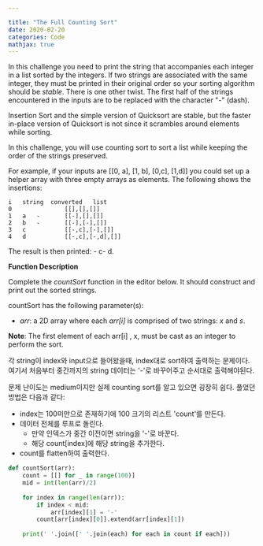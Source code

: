 ```yaml
---

title: "The Full Counting Sort"
date: 2020-02-20
categories: Code
mathjax: true
---
```


In this challenge you need to print the string that accompanies each integer in a list sorted by the integers. If two strings are associated with the same integer, they must be printed in their original order so your sorting algorithm should be *stable*. There is one other twist. The first half of the strings encountered in the inputs are to be replaced with the character "-" (dash).

Insertion Sort and the simple version of Quicksort are stable, but the faster in-place version of Quicksort is not since it scrambles around elements while sorting.

In this challenge, you will use counting sort to sort a list while keeping the order of the strings preserved.

For example, if your inputs are [[0, a], [1, b], [0,c], [1,d]]  you could set up a helper array with three empty arrays as elements. The following shows the insertions:

```
i	string	converted	list
0				[[],[],[]]
1 	a 	-		[[-],[],[]]
2	b	-		[[-],[-],[]]
3	c			[[-,c],[-],[]]
4	d			[[-,c],[-,d],[]]
```

The result is then printed: - c- d.

**Function Description**

Complete the *countSort* function in the editor below. It should construct and print out the sorted strings.

countSort has the following parameter(s):

- *arr*: a 2D array where each *arr[i]* is comprised of two strings: *x* and *s*.

**Note**: The first element of each arr[i] , x, must be cast as an integer to perform the sort.



각 string이 index와 input으로 들어왔을때, index대로 sort하여 출력하는 문제이다. 여기서 처음부터 중간까지의 string 데이터는 '-'로 바꾸어주고 순서대로 출력해야된다.

문제 난이도는 medium이지만 실제 counting sort를 알고 있으면 굉장히 쉽다. 풀었던 방법은 다음과 같다:

- index는 100미만으로 존재하기에 100 크기의 리스트 'count'를 만든다.
- 데이터 전체를 루프로 돌린다.
  - 만약 인덱스가 중간 이전이면 string을 '-'로 바꾼다.
  - 해당 count[index]에 해당 string을 추가한다.
- count를 flatten하여 출력한다.



```python
def countSort(arr):
    count = [[] for _ in range(100)]
    mid = int(len(arr)/2)
    
    for index in range(len(arr)):
        if index < mid:
            arr[index][1] = '-'
        count[arr[index][0]].extend(arr[index][1])
    
    print(' '.join([' '.join(each) for each in count if each]))
```



